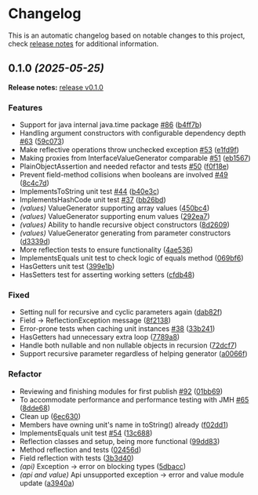 # Changelog

This is an automatic changelog based on notable changes to this project, check [release notes](https://github.com/mattiaspersson09/junisert/releases) for additional information.

## 0.1.0 *(2025-05-25)*
**Release notes:** [release v0.1.0](https://github.com/mattiaspersson09/junisert/releases/tag/v0.1.0)


### Features

- Support for java internal java.time package [#86](https://github.com/mattiaspersson09/junisert/pull/86) ([b4ff7b](https://github.com/mattiaspersson09/junisert/commit/b4ff7bd2f5a3f634fa1ec8152b0170e897975c93)) 
- Handling argument constructors with configurable dependency depth [#63](https://github.com/mattiaspersson09/junisert/pull/63) ([59c073](https://github.com/mattiaspersson09/junisert/commit/59c0730a04dc9cb1430aa90e2fc1b185e6a41750)) 
- Make reflective operations throw unchecked exception [#53](https://github.com/mattiaspersson09/junisert/pull/53) ([e1fd9f](https://github.com/mattiaspersson09/junisert/commit/e1fd9f5963889587110151c210fdff1643647710)) 
- Making proxies from InterfaceValueGenerator comparable [#51](https://github.com/mattiaspersson09/junisert/pull/51) ([eb1567](https://github.com/mattiaspersson09/junisert/commit/eb1567b4d5c1fbcbc12bff0711186c79f2977ca1)) 
- PlainObjectAssertion and needed refactor and tests [#50](https://github.com/mattiaspersson09/junisert/pull/50) ([f0f18e](https://github.com/mattiaspersson09/junisert/commit/f0f18ef96adcdd5f34d234ca65818103800d7d68)) 
- Prevent field-method collisions when booleans are involved [#49](https://github.com/mattiaspersson09/junisert/pull/49) ([8c4c7d](https://github.com/mattiaspersson09/junisert/commit/8c4c7dc34779f3a8ffb871fdebc49e362f269895)) 
- ImplementsToString unit test [#44](https://github.com/mattiaspersson09/junisert/pull/44) ([b40e3c](https://github.com/mattiaspersson09/junisert/commit/b40e3c66f79993f21ff8bc594dab03f360990ad7)) 
- ImplementsHashCode unit test [#37](https://github.com/mattiaspersson09/junisert/pull/37) ([bb26bd](https://github.com/mattiaspersson09/junisert/commit/bb26bd65689cd75481513f4b7ce8acf2a48e7437)) 
- *(values)* ValueGenerator supporting array values ([450bc4](https://github.com/mattiaspersson09/junisert/commit/450bc458da6bd10897d1cf4177d86438288ed875)) 
- *(values)* ValueGenerator supporting enum values ([292ea7](https://github.com/mattiaspersson09/junisert/commit/292ea745f92de371e0b6772ba0541213633fd2a1)) 
- *(values)* Ability to handle recursive object constructors ([8d2609](https://github.com/mattiaspersson09/junisert/commit/8d26092093afad77b2a42b49e4cc937b489b6757)) 
- *(values)* ValueGenerator generating from parameter constructors ([d3339d](https://github.com/mattiaspersson09/junisert/commit/d3339da153f4cf984152f9ccf71cd433288faf11)) 
- More reflection tests to ensure functionality ([4ae536](https://github.com/mattiaspersson09/junisert/commit/4ae536dfd745ba725898fdb0985ae9afba08d917)) 
- ImplementsEquals unit test to check logic of equals method ([069bf6](https://github.com/mattiaspersson09/junisert/commit/069bf6c27759337f8566a9632bec459dbdd909d2)) 
- HasGetters unit test ([399e1b](https://github.com/mattiaspersson09/junisert/commit/399e1b2d939e05a065ef15c95274bcebcbd5c49a)) 
- HasSetters test for asserting working setters ([cfdb48](https://github.com/mattiaspersson09/junisert/commit/cfdb48184d0eaec42265143de4d3818a8df1d5e8)) 

### Fixed

- Setting null for recursive and cyclic parameters again ([dab82f](https://github.com/mattiaspersson09/junisert/commit/dab82fa0efc61b653fb231e67e7305c7c4f27ef4)) 
- Field -> ReflectionException message ([8f2138](https://github.com/mattiaspersson09/junisert/commit/8f2138b86fdf37324d3268f53359cbd626491423)) 
- Error-prone tests when caching unit instances [#38](https://github.com/mattiaspersson09/junisert/pull/38) ([33b241](https://github.com/mattiaspersson09/junisert/commit/33b241b392255116ffb4219329ee262dc49cdfc3)) 
- HasGetters had unnecessary extra loop ([7789a8](https://github.com/mattiaspersson09/junisert/commit/7789a8d853240ca263198bd02289780a7b97c581)) 
- Handle both nullable and non nullable objects in recursion ([72dcf7](https://github.com/mattiaspersson09/junisert/commit/72dcf75d29443fb5b2380d173f5f2093aab1061f)) 
- Support recursive parameter regardless of helping generator ([a0066f](https://github.com/mattiaspersson09/junisert/commit/a0066fbb2c6d87f2e26b9f2e8ee233d8f48cf6bf)) 

### Refactor

- Reviewing and finishing modules for first publish [#92](https://github.com/mattiaspersson09/junisert/pull/92) ([01bb69](https://github.com/mattiaspersson09/junisert/commit/01bb695b07e9cce14dc06a40a9f206fa19e8cc96)) 
- To accommodate performance and performance testing with JMH [#65](https://github.com/mattiaspersson09/junisert/pull/65) ([8dde68](https://github.com/mattiaspersson09/junisert/commit/8dde684c03d283b047951414ee0a1e9de6d66ee1)) 
- Clean up ([6ec630](https://github.com/mattiaspersson09/junisert/commit/6ec63033723b1909aa970f81a70340e556b5e0f8)) 
- Members have owning unit's name in toString() already ([f02dd1](https://github.com/mattiaspersson09/junisert/commit/f02dd100a29bbf7fca209b3cb8f1c695597875e2)) 
- ImplementsEquals unit test [#54](https://github.com/mattiaspersson09/junisert/pull/54) ([13c688](https://github.com/mattiaspersson09/junisert/commit/13c688c39cbb354f3349847e26e59e50bc312ae0)) 
- Reflection classes and setup, being more functional ([99dd83](https://github.com/mattiaspersson09/junisert/commit/99dd83f743f822f6c4cad789909d4fa8ce7f3494)) 
- Method reflection and tests ([02456d](https://github.com/mattiaspersson09/junisert/commit/02456d60b20eefaaef49422a42374fc2d797b900)) 
- Field reflection with tests ([3b3d40](https://github.com/mattiaspersson09/junisert/commit/3b3d4055b9c95e33c3ff7b651acc42eb75c4e871)) 
- *(api)* Exception -> error on blocking types ([5dbacc](https://github.com/mattiaspersson09/junisert/commit/5dbacc6676b2e5462c3804cb32e49c74212d2f82)) 
- *(api and value)* Api unsupported exception -> error and value module update ([a3940a](https://github.com/mattiaspersson09/junisert/commit/a3940ace540dcc5a721904e2cf14ebf33429317c)) 
<!-- generated by git-cliff -->
